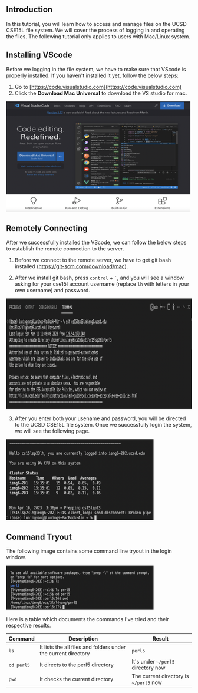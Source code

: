 ## Introduction
In this tutorial, you will learn how to access and manage files on the UCSD CSE15L file system. We will cover the process of logging in and operating the files. The following tutorial only applies to users with Mac/Linux system. 


## Installing VScode
Before we logging in the file system, we have to make sure that VScode is properly installed. If you haven't installed it yet, follow the below steps:
1. Go to [https://code.visualstudio.com](https://code.visualstudio.com)
2. Click the **Download Mac Universal** to download the VS studio for mac.
<img src="lab1_img/vs.jpg" alt="Image" width="500" height="300">

## Remotely Connecting
After we successfully installed the VScode, we can follow the below steps to establish the remote connection to the server.

1. Before we connect to the remote server, we have to get git bash installed (https://git-scm.com/download/mac). 

2. After we install git bash, press `control` + ``` ` ```, and you will see a window asking for your cse15l account username (replace `lh` with letters in your own username) and password. 

<img src="lab1_img/loginwindow.png" alt="Image" width="1000" height="300">

3. After you enter both your usename and password, you will be directed to the UCSD CSE15L file system. Once we successfully login the system, we will see the following page.

<img src="lab1_img/loginpage.png" alt="Image" width="400" height="220">

## Command Tryout
The following image contains some command line tryout in the login window.

<img src="lab1_img/command_tryout.png" alt="Image" width="400" height="120">

Here is a table which documents the commands I've tried and their respective results.

| Command       | Description | Result        |
| ------------- |------------- | ------------- |
|  `ls` | It lists the all files and folders under the current directory | `perl5`  |
| `cd perl5`  |It directs to the perl5 directory | It's under `~/perl5` directory now  |
| `pwd`  |It checks the current directory | The current directory is `~/perl5` now  |

